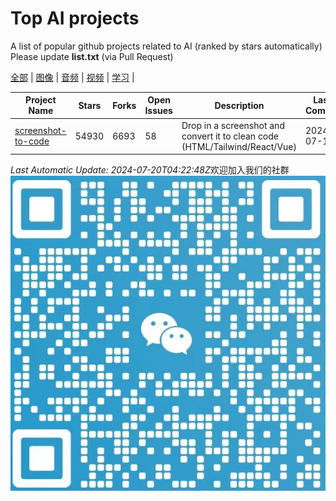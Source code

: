 # Top AI projects
A list of popular github projects related to AI (ranked by stars automatically)
Please update **list.txt** (via Pull Request)

<a href="./README.md">全部</a> |   <a href="./READMEpicture.md">图像</a> |   <a href="./READMEaudio.md">音频</a> | <a href="./READMEvideo.md">视频</a> | <a href="./READMElearn.md">学习</a> | 

| Project Name | Stars | Forks | Open Issues | Description | Last Commit |
| ------------ | ----- | ----- | ----------- | ----------- | ----------- |
| [screenshot-to-code](https://github.com/abi/screenshot-to-code) | 54930 | 6693 | 58 | Drop in a screenshot and convert it to clean code (HTML/Tailwind/React/Vue) | 2024-07-15 |

*Last Automatic Update: 2024-07-20T04:22:48Z*欢迎加入我们的社群 ![](https://raw.githubusercontent.com/mouuii/picture/master/weichat.jpg) 